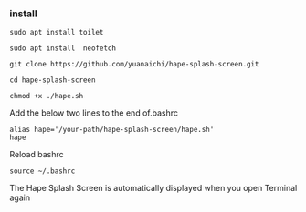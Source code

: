 ### install

```
sudo apt install toilet

sudo apt install  neofetch

git clone https://github.com/yuanaichi/hape-splash-screen.git 

cd hape-splash-screen

chmod +x ./hape.sh
```


Add the below two lines to the end of.bashrc

```
alias hape='/your-path/hape-splash-screen/hape.sh'
hape
```

Reload bashrc

```
source ~/.bashrc
```

The Hape Splash Screen is automatically displayed when you open Terminal again
